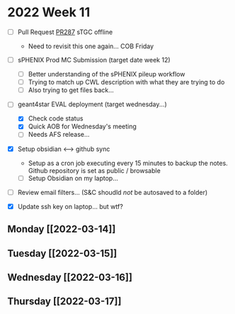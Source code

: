 # 2022 Week 11 
- [ ] Pull Request [PR287](https://github.com/star-bnl/star-sw/pull/287) sTGC offline
	- Need to revisit this one again... COB Friday
- [ ] sPHENIX Prod MC Submission (target date week 12)
	- [ ] Better understanding of the sPHENIX pileup workflow
	- [ ] Trying to match up CWL description with what they are trying to do
	- [ ] Also trying to get files back...
- [ ] geant4star EVAL deployment (target wednesday...)
	- [x] Check code status
	- [x] Quick AOB for Wednesday's meeting
	- [ ] Needs AFS release...
- [x] Setup obsidian <--> github sync
	- Setup as a cron job executing every 15 minutes to backup the notes.  Github repository is set as public / browsable
	- [  ] Setup Obsidian on my laptop...
- [ ] Review email filters... (S&C shoudld *not* be autosaved to a folder)
- [x] Update ssh key on laptop... but wtf?


## Monday [[2022-03-14]]
## Tuesday [[2022-03-15]]
## Wednesday [[2022-03-16]]
## Thursday [[2022-03-17]]




 
 